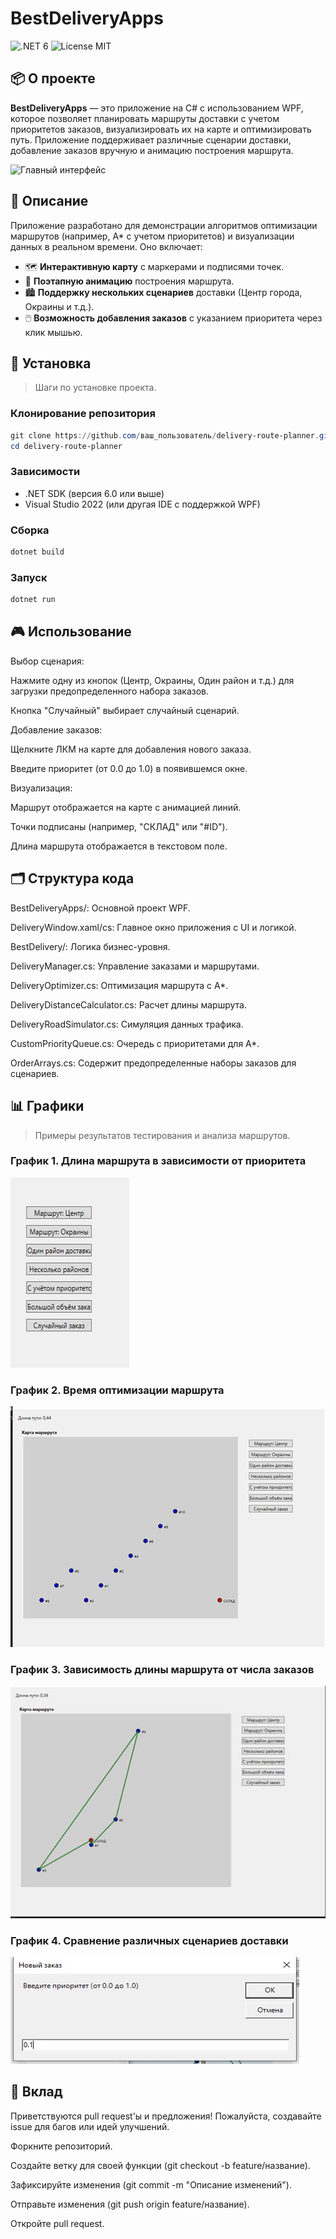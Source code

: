 # BestDeliveryApps

![.NET 6](https://img.shields.io/badge/.NET-6.0-blue) ![License MIT](https://img.shields.io/badge/License-MIT-brightgreen)

## 📦 О проекте

**BestDeliveryApps** — это приложение на C# с использованием WPF, которое позволяет планировать маршруты доставки с учетом приоритетов заказов, визуализировать их на карте и оптимизировать путь. Приложение поддерживает различные сценарии доставки, добавление заказов вручную и анимацию построения маршрута.

![Главный интерфейс](./img/main-interface.png)

## 🎯 Описание

Приложение разработано для демонстрации алгоритмов оптимизации маршрутов (например, A* с учетом приоритетов) и визуализации данных в реальном времени. Оно включает:

* 🗺️ **Интерактивную карту** с маркерами и подписями точек.
* 🔄 **Поэтапную анимацию** построения маршрута.
* 🏙️ **Поддержку нескольких сценариев** доставки (Центр города, Окраины и т.д.).
* 🖱️ **Возможность добавления заказов** с указанием приоритета через клик мышью.

## 🚀 Установка

> Шаги по установке проекта.

### Клонирование репозитория
```powershell
git clone https://github.com/ваш_пользователь/delivery-route-planner.git
cd delivery-route-planner
```

### Зависимости
- .NET SDK (версия 6.0 или выше)
- Visual Studio 2022 (или другая IDE с поддержкой WPF)

### Сборка
```powershell
dotnet build
```

### Запуск
```powershell
dotnet run
```

## 🎮 Использование

Выбор сценария:

Нажмите одну из кнопок (Центр, Окраины, Один район и т.д.) для загрузки предопределенного набора заказов.

Кнопка "Случайный" выбирает случайный сценарий.

Добавление заказов:

Щелкните ЛКМ на карте для добавления нового заказа.

Введите приоритет (от 0.0 до 1.0) в появившемся окне.

Визуализация:

Маршрут отображается на карте с анимацией линий.

Точки подписаны (например, "СКЛАД" или "#ID").

Длина маршрута отображается в текстовом поле.

## 🗂️ Структура кода

BestDeliveryApps/: Основной проект WPF.

DeliveryWindow.xaml/cs: Главное окно приложения с UI и логикой.

BestDelivery/: Логика бизнес-уровня.

DeliveryManager.cs: Управление заказами и маршрутами.

DeliveryOptimizer.cs: Оптимизация маршрута с A*.

DeliveryDistanceCalculator.cs: Расчет длины маршрута.

DeliveryRoadSimulator.cs: Симуляция данных трафика.

CustomPriorityQueue.cs: Очередь с приоритетами для A*.

OrderArrays.cs: Содержит предопределенные наборы заказов для сценариев.

## 📊 Графики

> Примеры результатов тестирования и анализа маршрутов.

### График 1. Длина маршрута в зависимости от приоритета
![График 1](./img/5325827814785677588.jpg)

### График 2. Время оптимизации маршрута
![График 2](./img/5325827814785677589.jpg)

### График 3. Зависимость длины маршрута от числа заказов
![График 3](./img/5325827814785677590.jpg)

### График 4. Сравнение различных сценариев доставки
![График 4](./img/5325827814785677591.jpg)

## 🤝 Вклад

Приветствуются pull request'ы и предложения! Пожалуйста, создавайте issue для багов или идей улучшений.

Форкните репозиторий.

Создайте ветку для своей функции (git checkout -b feature/название).

Зафиксируйте изменения (git commit -m "Описание изменений").

Отправьте изменения (git push origin feature/название).

Откройте pull request.



